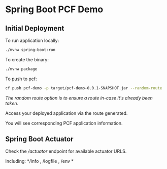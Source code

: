 # Spring Boot PCF Demo

## Initial Deployment
To run application locally:

```sh
./mvnw spring-boot:run
```

To create the binary:

```sh
./mvnw package
```


To push to pcf:

```sh
cf push pcf-demo -p target/pcf-demo-0.0.1-SNAPSHOT.jar --random-route
```

*The random route option is to ensure a route in-case it's already been taken.*

Access your deployed application via the route generated.

You will see corresponding PCF application information.

## Spring Boot Actuator

Check the */actuator* endpoint for available actuator URLS.

Including: */info , /logfile , /env *

